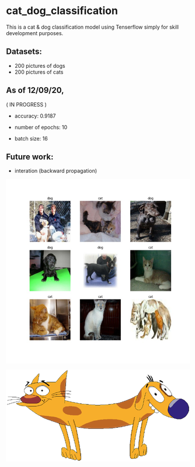# cat_dog_classification

This is a cat & dog classification model using Tenserflow simply for skill development purposes.

## Datasets: 
- 200 pictures of dogs
- 200 pictures of cats

## As of 12/09/20, 

( IN PROGRESS ) 
- accuracy: 0.9187

- number of epochs: 10
- batch size: 16

## Future work: 
- interation (backward propagation) 

![ninegrid](/img/nine.jpg)


![catdog](/img/catdog.png)
